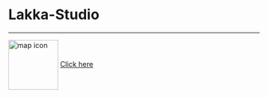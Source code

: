 # Lakka-Studio

---

 <img align="center" src="https://user-images.githubusercontent.com/96042722/203620072-873a99e5-4afc-45ef-9419-bc1676aede07.svg" width="100px" height="100px"
       alt="map icon"/>
  <a href=".."> Click here </a>

